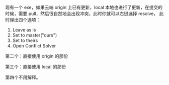 现有一个 exe，如果云端 origin 上已有更新，local 本地也进行了更新，在提交的时候，需要 pull，然后很自然地会出现冲突，此时你就可以右键选择 resolve，
此时弹出四个选项：

1. Leave as is
2. Set to master("ours")
3. Set to theirs
4. Open Conflict Solver

第二个：直接使用 origin 的那份

第三个：直接使用 local 的那份

第四个不用解释。

